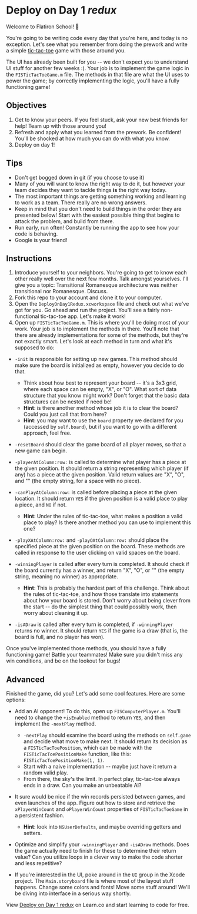 # Deploy on Day 1 *redux*

Welcome to Flatiron School! :blue_heart:

You're going to be writing code every day that you're here, and today is no exception. Let's see what you remember from doing the prework and write a simple [tic-tac-toe](https://en.wikipedia.org/wiki/Tic_tac_toe) game with those around you.

The UI has already been built for you -- we don't expect you to understand UI stuff for another few weeks :). Your job is to implement the game logic in the `FISTicTacToeGame.m` file. The methods in that file are what the UI uses to power the game; by correctly implementing the logic, you'll have a fully functioning game!


## Objectives

1. Get to know your peers. If you feel stuck, ask your new best friends for help! Team up with those around you!
2. Refresh and apply what you learned from the prework. Be confident! You'll be shocked at how much you can do with what you know.
3. Deploy on day 1!


## Tips

* Don't get bogged down in git (if you choose to use it)
* Many of you will want to know the right way to do it, but however your team decides they want to tackle things **is** the right way today.
* The most important things are getting something working and learning to work as a team. There really are no wrong answers. 
* Keep in mind that you don't need to build things in the order they are presented below! Start with the easiest possible thing that begins to attack the problem, and build from there.
* Run early, run often! Constantly be running the app to see how your code is behaving.
* Google is your friend!


## Instructions

1. Introduce yourself to your neighbors. You're going to get to know each other really well over the next few months. Talk amongst yourselves. I'll give you a topic: Transitional Romanesque architecture was neither transitional nor Romanesque. Discuss.
2. Fork this repo to your account and clone it to your computer.
3. Open the `DeployOnDay1Redux.xcworkspace` file and check out what we've got for you. Go ahead and run the project. You'll see a fairly non-functional tic-tac-toe app. Let's make it work!
4. Open up `FISTicTacToeGame.m`. This is where you'll be doing most of your work. Your job is to implement the methods in there. You'll note that there are already implementations for some of the methods, but they're not exactly smart. Let's look at each method in turn and what it's supposed to do:

* `-init` is responsible for setting up new games. This method should make sure the board is initialized as empty, however you decide to do that.
    * Think about how best to represent your board -- it's a 3x3 grid, where each space can be empty, "X", or "O". What sort of data structure that you know might work? Don't forget that the basic data structures can be nested if need be!
    * **Hint**: is there another method whose job it is to clear the board? Could you just call that from here?
    * **Hint**: you may want to use the `board` property we declared for you (accessed by `self.board`), but if you want to go with a different approach, feel free.

* `-resetBoard` should clear the game board of all player moves, so that a new game can begin.

* `-playerAtColumn:row:` is called to determine what player has a piece at the given position. It should return a string representing which player (if any) has a piece at the given position. Valid return values are "X", "O", and "" (the empty string, for a space with no piece).

* `-canPlayAtColumn:row:` is called before placing a piece at the given location. It should return `YES` if the given position is a valid place to play a piece, and `NO` if not.
    * **Hint**: Under the rules of tic-tac-toe, what makes a position a valid place to play? Is there another method you can use to implement this one?

* `-playXAtColumn:row:` and `-playOAtColumn:row:` should place the specified piece at the given position on the board. These methods are called in response to the user clicking on valid spaces on the board.

* `-winningPlayer` is called after every turn is completed. It should check if the board currently has a winner, and return "X", "O", or "" (the empty string, meaning no winner) as appropriate.
    * **Hint**: This is probably the hardest part of this challenge. Think about the rules of tic-tac-toe, and how those translate into statements about how your board is stored. Don't worry about being clever from the start -- do the simplest thing that could possibly work, then worry about cleaning it up.

* `-isADraw` is called after every turn is completed, if `-winningPlayer` returns no winner. It should return `YES` if the game is a draw (that is, the board is full, and no player has won).



Once you've implemented those methods, you should have a fully functioning game! Battle your teammates! Make sure you didn't miss any win conditions, and be on the lookout for bugs!


## Advanced

Finished the game, did you? Let's add some cool features. Here are some options:

* Add an AI opponent! To do this, open up `FISComputerPlayer.m`. You'll need to change the `+isEnabled` method to return `YES`, and then implement the `-nextPlay` method.
    * `-nextPlay` should examine the board using the methods on `self.game` and decide what move to make next. It should return its decision as a `FISTicTacToePosition`, which can be made with the `FISTicTacToePositionMake` function, like this: `FISTicTacToePositionMake(1, 1)`.
    * Start with a naive implementation -- maybe just have it return a random valid play.
    * From there, the sky's the limit. In perfect play, tic-tac-toe always ends in a draw. Can you make an unbeatable AI?

* It sure would be nice if the win records persisted between games, and even launches of the app. Figure out how to store and retrieve the `xPlayerWinCount` and `oPlayerWinCount` properties of `FISTicTacToeGame` in a persistent fashion.
    * **Hint**: look into `NSUserDefaults`, and maybe overriding getters and setters.

* Optimize and simplify your `-winningPlayer` and `-isADraw` methods. Does the game actually need to finish for these to determine their return value? Can you utilize loops in a clever way to make the code shorter and less repetitive?

* If you're interested in the UI, poke around in the `UI` group in the Xcode project. The `Main.storyboard` file is where most of the layout stuff happens. Change some colors and fonts! Move some stuff around! We'll be diving into interface in a serious way shortly.

<p data-visibility='hidden'>View <a href='https://learn.co/lessons/objc-deploy-on-day-1-redux' title='Deploy on Day 1 redux'>Deploy on Day 1 redux</a> on Learn.co and start learning to code for free.</p>
